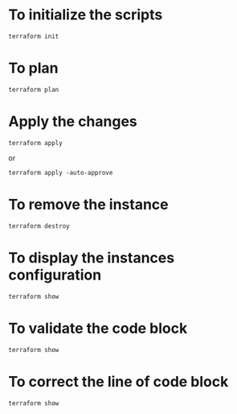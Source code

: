 
# To initialize the scripts
```
terraform init
```



# To plan
```
terraform plan
```


# Apply the changes
```
terraform apply
```
or

```
terraform apply -auto-approve
```



# To remove the instance 
```
terraform destroy
```


# To display the instances configuration
```
terraform show
```


# To validate the code block
```
terraform show
```


# To correct the line of code block
```
terraform show
```
